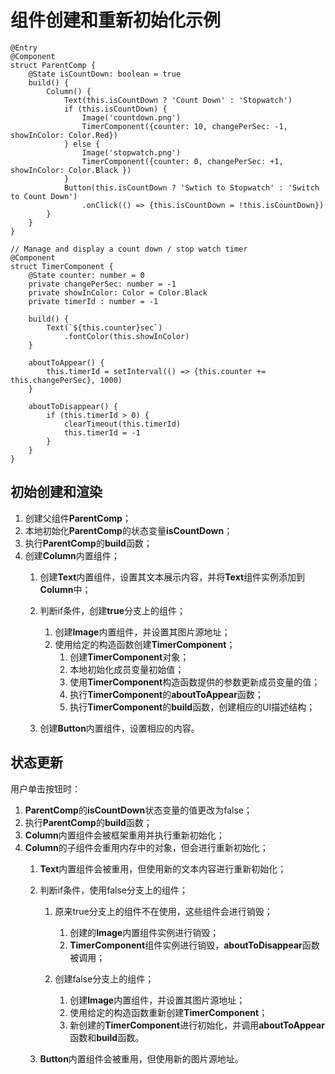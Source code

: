 # 组件创建和重新初始化示例<a name="ZH-CN_TOPIC_0000001110788992"></a>

```
@Entry
@Component
struct ParentComp {
    @State isCountDown: boolean = true
    build() {
        Column() {
            Text(this.isCountDown ? 'Count Down' : 'Stopwatch')
            if (this.isCountDown) {
                Image('countdown.png')
                TimerComponent({counter: 10, changePerSec: -1, showInColor: Color.Red})
            } else {
                Image('stopwatch.png')
                TimerComponent({counter: 0, changePerSec: +1, showInColor: Color.Black })
            }
            Button(this.isCountDown ? 'Swtich to Stopwatch' : 'Switch to Count Down')
                .onClick(() => {this.isCountDown = !this.isCountDown})
        }
    }
}

// Manage and display a count down / stop watch timer
@Component
struct TimerComponent {
    @State counter: number = 0
    private changePerSec: number = -1
    private showInColor: Color = Color.Black
    private timerId : number = -1

    build() {
        Text(`${this.counter}sec`)
            .fontColor(this.showInColor)
    }

    aboutToAppear() {
        this.timerId = setInterval(() => {this.counter += this.changePerSec}, 1000)
    }

    aboutToDisappear() {
        if (this.timerId > 0) {
            clearTimeout(this.timerId)
            this.timerId = -1
        }
    }
}   
```

## 初始创建和渲染<a name="section136047306160"></a>

1.  创建父组件**ParentComp**；
2.  本地初始化**ParentComp**的状态变量**isCountDown**；
3.  执行**ParentComp**的**build**函数；
4.  创建**Column**内置组件；
    1.  创建**Text**内置组件，设置其文本展示内容，并将**Text**组件实例添加到**Column**中；
    2.  判断if条件，创建**true**分支上的组件；
        1.  创建**Image**内置组件，并设置其图片源地址；
        2.  使用给定的构造函数创建**TimerComponent**；
            1.  创建**TimerComponent**对象；
            2.  本地初始化成员变量初始值；
            3.  使用**TimerComponent**构造函数提供的参数更新成员变量的值；
            4.  执行**TimerComponent**的**aboutToAppear**函数；
            5.  执行**TimerComponent**的**build**函数，创建相应的UI描述结构；

    3.  创建**Button**内置组件，设置相应的内容。


## 状态更新<a name="section157507235171"></a>

用户单击按钮时：

1.  **ParentComp**的**isCountDown**状态变量的值更改为false；
2.  执行**ParentComp**的**build**函数；
3.  **Column**内置组件会被框架重用并执行重新初始化；
4.  **Column**的子组件会重用内存中的对象，但会进行重新初始化；
    1.  **Text**内置组件会被重用，但使用新的文本内容进行重新初始化；
    2.  判断if条件，使用false分支上的组件；
        1.  原来true分支上的组件不在使用，这些组件会进行销毁；
            1.  创建的**Image**内置组件实例进行销毁；
            2.  **TimerComponent**组件实例进行销毁，**aboutToDisappear**函数被调用；

        2.  创建false分支上的组件；
            1.  创建**Image**内置组件，并设置其图片源地址；
            2.  使用给定的构造函数重新创建**TimerComponent**；
            3.  新创建的**TimerComponent**进行初始化，并调用**aboutToAppear**函数和**build**函数。

    3.  **Button**内置组件会被重用，但使用新的图片源地址。


